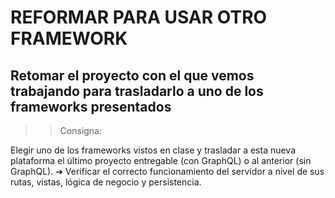 # REFORMAR PARA USAR OTRO FRAMEWORK

## Retomar el proyecto con el que vemos trabajando para trasladarlo a uno de los frameworks presentados


>> Consigna:

Elegir uno de los frameworks vistos en clase y trasladar a esta nueva plataforma el
último proyecto entregable (con GraphQL) o al anterior (sin GraphQL).
➔ Verificar el correcto funcionamiento del servidor a nivel de sus rutas, vistas, lógica de negocio y
persistencia.

